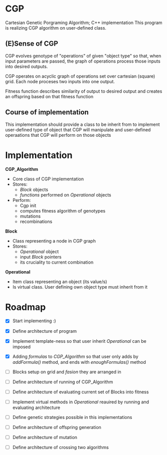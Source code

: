 # CGP
Cartesian Genetic Porgraming Algorithm; C++ implementation
This program is realizing CGP algorithm on user-defined class.

## \(E)Sense of CGP
CGP evolves genotype of "operations" of given "object type" so that,
when input parameters are passed, the graph of operations process those
inputs into desired outputs. 

CGP operates on acyclic graph of operations set over cartesian (square) grid.
Each node proceses two inputs into one output.

Fitness function describes similarity of output to desired output and creates
an offspring based on that fitness function

## Course of implementation
This implementation should provide a class to be inherit from to implement
user-defined type of object that CGP will manipulate and user-defined
operaations that CGP will perform on those objects

# Implementation
__**CGP_Algorithm**__
* Core class of CGP implementation
* Stores:
	* *Block* objects
	* *functions* performed on *Operational* objects
* Perform:
	* Cgp init 
	* computes fitness algorithm of genotypes
	* mutations
	* recombinations

__**Block**__
* Class representing a node in CGP graph
* Stores:
	* *Operational* object
	* input *Block* pointers
	* its cruciality to current combination
	
__**Operational**__
* Item class representing an object (its value/s) 
* Is virtual class. User defining own object type must inherit from it

# Roadmap
- [x] Start implementing :)
- [x] Define architecture of program 
- [x] Implement template-ness so that user inherit *Operational* can be imposed
- [x] Adding *formulas* to *CGP_Algorithm* so that user only adds by *addFormula()* method, and ends with *enoughFormulas()* method
- [ ] Blocks setup on grid and *fasion* they are arranged in
- [ ] Define architecture of running of CGP_Algorithm
- [ ] Define architecture of evaluating current set of Blocks into fitness
- [ ] Implement virtual methods in *Operational* reauired by running and evaluating architecture
- [ ] Define genetic strategies possible in this implementations
- [ ] Define architecture of offspring generation
- [ ] Define architecture of mutation
- [ ] Define architecture of crossing two algorithms

